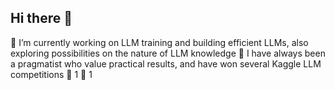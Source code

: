 ## Hi there 👋

🌱 I’m currently working on LLM training and building efficient LLMs, also exploring possibilities on the nature of LLM knowledge
🔭 I have always been a pragmatist who value practical results, and have won several Kaggle LLM competitions 🏅 1 🥈 1

<!--
**chuhac/chuhac** is a ✨ _special_ ✨ repository because its `README.md` (this file) appears on your GitHub profile.

Here are some ideas to get you started:

- 🔭 I’m currently working on ...
- 🌱 I’m currently learning ...
- 👯 I’m looking to collaborate on ...
- 🤔 I’m looking for help with ...
- 💬 Ask me about ...
- 📫 How to reach me: ...
- 😄 Pronouns: ...
- ⚡ Fun fact: ...
-->
